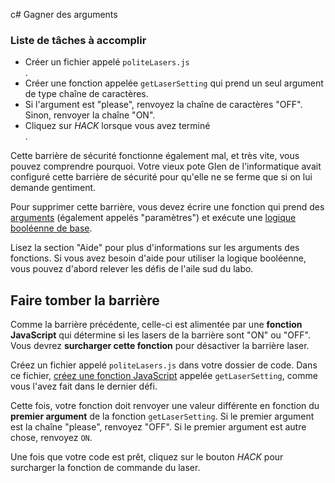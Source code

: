 c# Gagner des arguments

<div class="aside">
<h3>Liste de tâches à accomplir</h3>
<ul>
  <li>Créer un fichier appelé <code>politeLasers.js</code></li>.
  <li>Créer une fonction appelée <code>getLaserSetting</code> qui prend un seul argument de type chaîne de caractères.</li>
  <li>Si l'argument est "please", renvoyez la chaîne de caractères "OFF". Sinon, renvoyer la chaîne "ON".</li>
  <li>Cliquez sur <em>HACK</em> lorsque vous avez terminé</li>.
</ul>
</div>

Cette barrière de sécurité fonctionne également mal, et très vite, vous pouvez comprendre pourquoi. Votre vieux pote Glen de l'informatique avait configuré cette barrière de sécurité pour qu'elle ne se ferme que si on lui demande gentiment.

Pour supprimer cette barrière, vous devez écrire une fonction qui prend des [arguments](https://developer.mozilla.org/fr/docs/Web/JavaScript/Guide/Functions) (également appelés "paramètres") et exécute une [logique booléenne de base](https://fr.javascript.info/ifelse).

Lisez la section "Aide" pour plus d'informations sur les arguments des fonctions. Si vous avez besoin d'aide pour utiliser la logique booléenne, vous pouvez d'abord relever les défis de l'aile sud du labo.

## Faire tomber la barrière

Comme la barrière précédente, celle-ci est alimentée par une **fonction JavaScript** qui détermine si les lasers de la barrière sont "ON" ou "OFF". Vous devrez **surcharger cette fonction** pour désactiver la barrière laser.

Créez un fichier appelé `politeLasers.js` dans votre dossier de code. Dans ce fichier, [créez une fonction JavaScript](https://developer.mozilla.org/fr/docs/Web/JavaScript/Guide/Functions) appelée `getLaserSetting`, comme vous l'avez fait dans le dernier défi.

Cette fois, votre fonction doit renvoyer une valeur différente en fonction du **premier argument** de la fonction `getLaserSetting`. Si le premier argument est la chaîne "please", renvoyez "OFF". Si le premier argument est autre chose, renvoyez `ON`.

Une fois que votre code est prêt, cliquez sur le bouton *HACK* pour surcharger la fonction de commande du laser.
